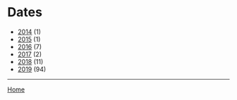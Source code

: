# Dates

  * [2014](./2014/) (1)
  * [2015](./2015/) (1)
  * [2016](./2016/) (7)
  * [2017](./2017/) (2)
  * [2018](./2018/) (11)
  * [2019](./2019/) (94)

----

[Home](../)
